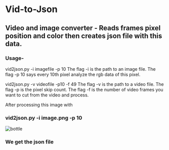# Vid-to-Json

## Video and image converter - Reads frames pixel position and color then creates json file with this data. 

### Usage-

  vid2json.py -i imagefile -p 10
  The flag -i is the path to an image file. The flag -p 10 says every 10th pixel analyze the rgb data of this pixel.
  
  vid2json.py -v videofile -p10 -f 49 
  The flag -v is the path to a video file. The flag -p is the pixel skip count. The flag -f is the number of video frames
  you want to cut from the video and process.










After processing this image with
### vid2json.py -i image.png -p 10

![bottle](https://user-images.githubusercontent.com/43976537/55659548-32e20c80-57d0-11e9-86e2-255bea0f3abb.png)



### We get the json file
